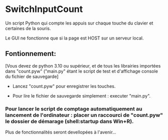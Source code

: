# SwitchInputCount

Un script Python qui compte les appuis sur chaque touche du clavier et certaines de la souris.

Le GUI ne fonctionne que si la page est HOST sur un serveur local. 

## Fontionnement:

  [Vous devez de python 3.10 ou supérieur, et de tous les librairies importées dans "count.pyw" ("main.py" étant le script de test et d'affichage console du fichier de sauvegarde]
  
  * Lancez "count.pyw" pour enregistrer les touches.
  
  * Pour lire le fichier de sauvegarde simplement : executer "main.py".


### Pour lancer le script de comptage automatiquement au lancement de l'ordinateur : placer un raccourci de "count.pyw" le dossier de démarage (shell:startup dans Win+R).

Plus de fonctionnalités seront devellopées à l'avenir...
